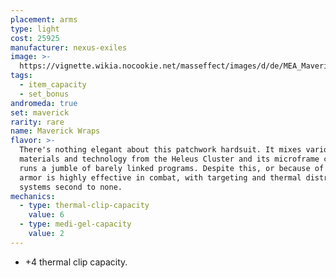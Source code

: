```yaml
---
placement: arms
type: light
cost: 25925
manufacturer: nexus-exiles
image: >-
  https://vignette.wikia.nocookie.net/masseffect/images/d/de/MEA_Maverick_Ambusher_Arms.png/revision/latest/scale-to-width-down/350?cb=20180511230822
tags:
  - item_capacity
  - set_bonus
andromeda: true
set: maverick
rarity: rare
name: Maverick Wraps
flavor: >-
  There's nothing elegant about this patchwork hardsuit. It mixes various
  materials and technology from the Heleus Cluster and its microframe computer
  runs a jumble of barely linked programs. Despite this, or because of it, the
  armor is highly effective in combat, with targeting and thermal distribution
  systems second to none.
mechanics:
  - type: thermal-clip-capacity
    value: 6
  - type: medi-gel-capacity
    value: 2
---
```

- +4 thermal clip capacity.
